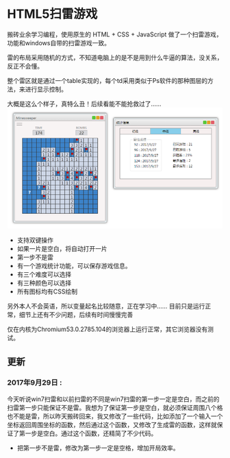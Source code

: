 # HTML5扫雷游戏

搬砖业余学习编程，使用原生的 HTML + CSS + JavaScript 做了一个扫雷游戏，功能和windows自带的扫雷游戏一致。

雷的布局采用随机的方式，不知道电脑上的是不是用到什么牛逼的算法，没关系，反正不会懂。

整个雷区就是通过一个table实现的，每个td采用类似于Ps软件的那种图层的方法，来进行显示控制。

大概是这么个样子，真特么丑！后续看能不能抢救过了……
![pic001](https://github.com/zhangxiaoleipy/Minesweeper/blob/master/Screenshots/pic001.PNG)

* 支持双键操作
* 如果一片是空白，将自动打开一片
* 第一步不是雷
* 有一个游戏统计功能，可以保存游戏信息。
* 有三个难度可以选择
* 有三种颜色可以选择
* 所有图标均有CSS绘制

另外本人不会英语，所以变量起名比较随意，正在学习中……
目前只是运行正常，细节上还有不少问题，后续有时间慢慢完善

仅在内核为Chromium53.0.2785.104的浏览器上运行正常，其它浏览器没有测试。

## 更新

### 2017年9月29日 :

今天听说win7扫雷和以前扫雷的不同是win7扫雷的第一步一定是空白，而之前的扫雷第一步只能保证不是雷。我想为了保证第一步是空白，就必须保证周围八个格也不能是雷，所以昨天搬砖回来，我又修改了一些代码，比如添加了一个输入一个坐标返回周围坐标的函数，然后通过这个函数，又修改了生成雷的函数，这样就保证了第一步是空白。通过这个函数，还精简了不少代码。

* 把第一步不是雷，修改为第一步一定是空格，增加开局效率。





